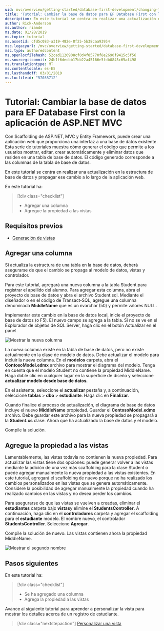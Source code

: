 ```yaml
---
uid: mvc/overview/getting-started/database-first-development/changing-the-database
title: 'Tutorial: Cambiar la base de datos para EF Database First con la aplicación de ASP.NET MVC'
description: En este tutorial se centra en realizar una actualización en la estructura de base de datos y propagar ese cambio a lo largo de la aplicación web.
author: Rick-Anderson
ms.author: riande
ms.date: 01/28/2019
ms.topic: tutorial
ms.assetid: cfd5c083-a319-482e-8f25-5b38caa93954
msc.legacyurl: /mvc/overview/getting-started/database-first-development/changing-the-database
msc.type: authoredcontent
ms.openlocfilehash: 52cad1120908cf0d4f85770f8e2690f9415c5f56
ms.sourcegitcommit: 24b1f6decbb17bb22a45166e5fdb0845c65af498
ms.translationtype: MT
ms.contentlocale: es-ES
ms.lasthandoff: 03/01/2019
ms.locfileid: "57038712"
---
```

# <a name="tutorial-change-the-database-for-ef-database-first-with-aspnet-mvc-app"></a>Tutorial: Cambiar la base de datos para EF Database First con la aplicación de ASP.NET MVC

Con Scaffolding de ASP.NET, MVC y Entity Framework, puede crear una aplicación web que proporciona una interfaz a una base de datos existente. Esta serie de tutoriales muestra cómo generar el código que permite a los usuarios mostrar, editar, crear automáticamente y eliminar datos que residen en una tabla de base de datos. El código generado corresponde a las columnas de la tabla de base de datos.

En este tutorial se centra en realizar una actualización en la estructura de base de datos y propagar ese cambio a lo largo de la aplicación web.

En este tutorial ha:

> [!div class="checklist"]
> * Agregar una columna
> * Agregue la propiedad a las vistas

## <a name="prerequisites"></a>Requisitos previos

* [Generación de vistas](generating-views.md)

## <a name="add-a-column"></a>Agregar una columna

Si actualiza la estructura de una tabla en la base de datos, deberá asegurarse de que el cambio se propaga al modelo de datos, vistas y controlador.

Para este tutorial, agregará una nueva columna a la tabla Student para registrar el apellido del alumno. Para agregar esta columna, abra el proyecto de base de datos y abra el archivo Student.sql. Mediante el diseñador o en el código de Transact-SQL, agregue una columna denominada **MiddleName** que es un nvarchar (50) y permite valores NULL.

Implementar este cambio en la base de datos local, inicie el proyecto de base de datos (o F5). El nuevo campo se agrega a la tabla. Si no se ve en el Explorador de objetos de SQL Server, haga clic en el botón Actualizar en el panel.

![Mostrar la nueva columna](changing-the-database/_static/image2.png)

La nueva columna existe en la tabla de base de datos, pero no existe actualmente en la clase de modelo de datos. Debe actualizar el modelo para incluir la nueva columna. En el **modelos** carpeta, abra el **ContosoModel.edmx** archivo para mostrar el diagrama del modelo. Tenga en cuenta que el modelo Student no contiene la propiedad MiddleName. Haga doble clic en cualquier lugar en la superficie de diseño y seleccione **actualizar modelo desde base de datos**.

En el asistente, seleccione el **actualizar** pestaña y, a continuación, seleccione **tablas** > **dbo** > **estudiante**. Haga clic en **Finalizar**.

Cuando finalice el proceso de actualización, el diagrama de base de datos incluye el nuevo **MiddleName** propiedad. Guardar el **ContosoModel.edmx** archivo. Debe guardar este archivo para la nueva propiedad se propagará a la **Student.cs** clase. Ahora que ha actualizado la base de datos y el modelo.

Compile la solución.

## <a name="add-the-property-to-the-views"></a>Agregue la propiedad a las vistas

Lamentablemente, las vistas todavía no contienen la nueva propiedad. Para actualizar las vistas tiene dos opciones: puede generar volver a las vistas mediante la adición de una vez más scaffolding para la clase Student o puede agregar manualmente la nueva propiedad a las vistas existentes. En este tutorial, agregará el scaffolding de nuevo porque no ha realizado los cambios personalizados en las vistas que se genera automáticamente. Considere la posibilidad de agregar manualmente la propiedad cuando ha realizado cambios en las vistas y no desea perder los cambios.

Para asegurarse de que las vistas se vuelven a creadas, eliminar el **estudiantes** carpeta bajo **vistas**y elimine el **StudentsController**. A continuación, haga clic en el **controladores** carpeta y agregar el scaffolding para el **estudiante** modelo. El nombre nuevo, el controlador **StudentsController**. Seleccione **Agregar**.

Compile la solución de nuevo. Las vistas contienen ahora la propiedad MiddleName.

![Mostrar el segundo nombre](changing-the-database/_static/image5.png)

## <a name="next-steps"></a>Pasos siguientes

En este tutorial ha:

> [!div class="checklist"]
> * Se ha agregado una columna
> * Agrega la propiedad a las vistas

Avance al siguiente tutorial para aprender a personalizar la vista para mostrar los detalles acerca de un registro de estudiante.
> [!div class="nextstepaction"]
> [Personalizar una vista](customizing-a-view.md)
